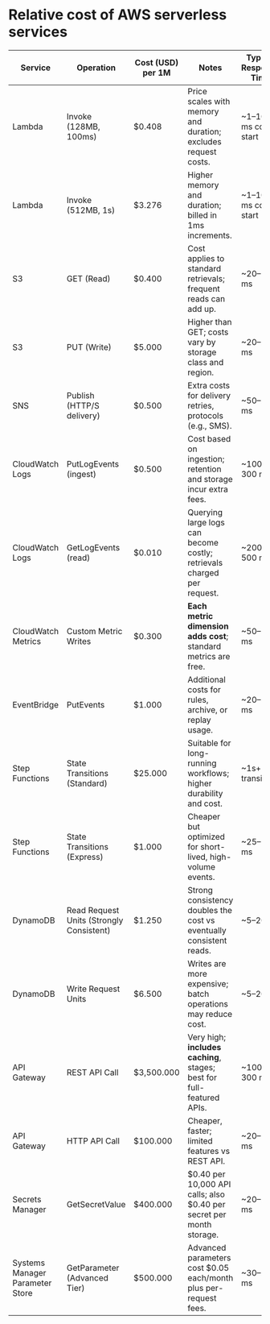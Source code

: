 # Relative cost of AWS serverless services

| Service                         | Operation                                | Cost (USD) per 1M | Notes                                                                  | Typical Response Time |
| ------------------------------- | ---------------------------------------- | ----------------- | ---------------------------------------------------------------------- | --------------------- |
| Lambda                          | Invoke (128MB, 100ms)                    | $0.408            | Price scales with memory and duration; excludes request costs.         | ~1–100 ms cold start  |
| Lambda                          | Invoke (512MB, 1s)                       | $3.276            | Higher memory and duration; billed in 1ms increments.                  | ~1–100 ms cold start  |
| S3                              | GET (Read)                               | $0.400            | Cost applies to standard retrievals; frequent reads can add up.        | ~20–100 ms            |
| S3                              | PUT (Write)                              | $5.000            | Higher than GET; costs vary by storage class and region.               | ~20–200 ms            |
| SNS                             | Publish (HTTP/S delivery)                | $0.500            | Extra costs for delivery retries, protocols (e.g., SMS).               | ~50–200 ms            |
| CloudWatch Logs                 | PutLogEvents (ingest)                    | $0.500            | Cost based on ingestion; retention and storage incur extra fees.       | ~100–300 ms           |
| CloudWatch Logs                 | GetLogEvents (read)                      | $0.010            | Querying large logs can become costly; retrievals charged per request. | ~200–500 ms           |
| CloudWatch Metrics              | Custom Metric Writes                     | $0.300            | **Each metric dimension adds cost**; standard metrics are free.        | ~50–200 ms            |
| EventBridge                     | PutEvents                                | $1.000            | Additional costs for rules, archive, or replay usage.                  | ~20–50 ms             |
| Step Functions                  | State Transitions (Standard)             | $25.000           | Suitable for long-running workflows; higher durability and cost.       | ~1s+ per transition   |
| Step Functions                  | State Transitions (Express)              | $1.000            | Cheaper but optimized for short-lived, high-volume events.             | ~25–100 ms            |
| DynamoDB                        | Read Request Units (Strongly Consistent) | $1.250            | Strong consistency doubles the cost vs eventually consistent reads.    | ~5–20 ms              |
| DynamoDB                        | Write Request Units                      | $6.500            | Writes are more expensive; batch operations may reduce cost.           | ~5–20 ms              |
| API Gateway                     | REST API Call                            | $3,500.000        | Very high; **includes caching**, stages; best for full-featured APIs.  | ~100–300 ms           |
| API Gateway                     | HTTP API Call                            | $100.000          | Cheaper, faster; limited features vs REST API.                         | ~20–100 ms            |
| Secrets Manager                 | GetSecretValue                           | $400.000          | $0.40 per 10,000 API calls; also $0.40 per secret per month storage.   | ~20–200 ms            |
| Systems Manager Parameter Store | GetParameter (Advanced Tier)             | $500.000          | Advanced parameters cost $0.05 each/month plus per-request fees.       | ~30–200 ms            |

